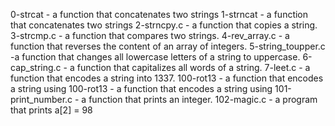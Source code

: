 0-strcat - a function that concatenates two strings
1-strncat - a function that concatenates two strings
2-strncpy.c - a function that copies a string.
3-strcmp.c - a function that compares two strings.
4-rev_array.c - a function that reverses the content of an array of integers.
5-string_toupper.c -a function that changes all lowercase letters of a string to uppercase.
6-cap_string.c - a function that capitalizes all words of a string.
7-leet.c - a function that encodes a string into 1337.
100-rot13 - a function that encodes a string using
100-rot13 - a function that encodes a string using
101-print_number.c - a function that prints an integer.
102-magic.c - a program that prints a[2] = 98
